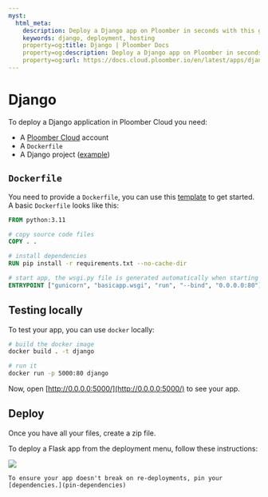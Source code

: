 ```yaml
---
myst:
  html_meta:
    description: Deploy a Django app on Ploomber in seconds with this guide.
    keywords: django, deployment, hosting
    property=og:title: Django | Ploomber Docs
    property=og:description: Deploy a Django app on Ploomber in seconds with this guide.
    property=og:url: https://docs.cloud.ploomber.io/en/latest/apps/django.html
---
```



# Django

To deploy a Django application in Ploomber Cloud you need:

- A [Ploomber Cloud](https://platform.ploomber.io/register?utm_source=django&utm_medium=documentation) account
- A `Dockerfile`
- A Django project ([example](https://github.com/ploomber/doc/blob/main/examples/django/basic-app))


## `Dockerfile`

You need to provide a `Dockerfile`, you can use this [template](https://github.com/ploomber/doc/blob/main/examples/django/basic-app/Dockerfile) to get started. A basic `Dockerfile` looks like this:

```Dockerfile
FROM python:3.11

# copy source code files
COPY . .

# install dependencies
RUN pip install -r requirements.txt --no-cache-dir

# start app, the wsgi.py file is generated automatically when starting a Django project
ENTRYPOINT ["gunicorn", "basicapp.wsgi", "run", "--bind", "0.0.0.0:80"]
```

## Testing locally

To test your app, you can use `docker` locally:

```sh
# build the docker image
docker build . -t django

# run it
docker run -p 5000:80 django
```

Now, open [http://0.0.0.0:5000/](http://0.0.0.0:5000/) to see your app.


## Deploy

Once you have all your files, create a zip file.

To deploy a Flask app from the deployment menu, follow these instructions:

![](../static/docker.png)


```{tip}
To ensure your app doesn't break on re-deployments, pin your [dependencies.](pin-dependencies)
```